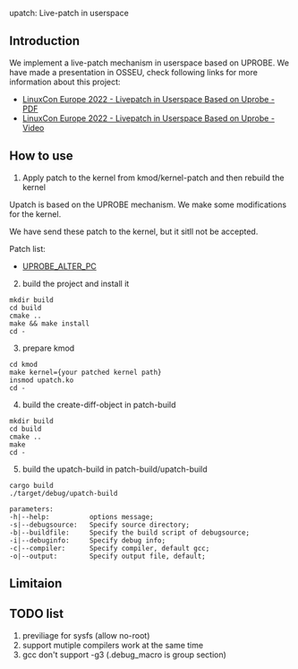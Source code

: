 upatch: Live-patch in userspace

## Introduction

We implement a live-patch mechanism in userspace based on UPROBE.
We have made a presentation in OSSEU, check following links for more information about this project:
+ [LinuxCon Europe 2022 - Livepatch in Userspace Based on Uprobe - PDF](https://static.sched.com/hosted_files/osseu2022/19/OSS-EU22-Livepatch-in-Userspace.pdf)
+ [LinuxCon Europe 2022 - Livepatch in Userspace Based on Uprobe - Video](https://www.youtube.com/watch?v=6TH7kh3pS0E)


## How to use

1. Apply patch to the kernel from kmod/kernel-patch and then rebuild the kernel

Upatch is based on the UPROBE mechanism. We make some modifications for the kernel.

We have send these patch to the kernel, but it sitll not be accepted.

Patch list:
+ [UPROBE_ALTER_PC](https://www.spinics.net/lists/kernel/msg4516532.html)

2. build the project and install it
```
mkdir build
cd build
cmake ..
make && make install
cd -
```

3. prepare kmod
```
cd kmod
make kernel={your patched kernel path}
insmod upatch.ko
cd -
```

4. build the create-diff-object in patch-build
```
mkdir build
cd build
cmake ..
make
cd -
```

5. build the upatch-build in patch-build/upatch-build
```
cargo build
./target/debug/upatch-build

parameters:
-h|--help:          options message;
-s|--debugsource:   Specify source directory;
-b|--buildfile:     Specify the build script of debugsource;
-i|--debuginfo:     Specify debug info;
-c|--compiler:      Specify compiler, default gcc;
-o|--output:        Specify output file, default;
```
    




## Limitaion


## TODO list
1. previliage for sysfs (allow no-root)
2. support mutiple compilers work at the same time
3. gcc don't support -g3 (.debug_macro is group section)
